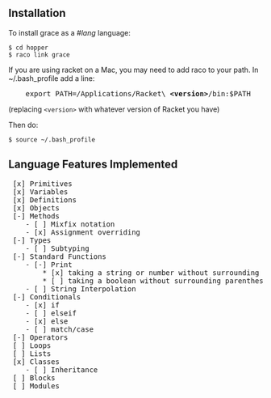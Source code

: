 ## Installation

To install grace as a *#lang* language:

    $ cd hopper
    $ raco link grace

If you are using racket on a Mac, you may need to add raco to your path.
In ~/.bash_profile add a line:

<pre>
    export PATH=/Applications/Racket\ <b>&lt;version&gt;</b>/bin:$PATH
</pre>
    
(replacing `<version>` with whatever version of Racket you have)

Then do:

    $ source ~/.bash_profile
    
## Language Features Implemented

<pre>
 [x] Primitives
 [x] Variables
 [x] Definitions
 [x] Objects
 [-] Methods
    - [ ] Mixfix notation
    - [x] Assignment overriding
 [-] Types
    - [ ] Subtyping
 [-] Standard Functions
    - [-] Print
        * [x] taking a string or number without surrounding parentheses
        * [ ] taking a boolean without surrounding parentheses
    - [ ] String Interpolation
 [-] Conditionals
    - [x] if
    - [ ] elseif
    - [x] else
    - [ ] match/case
 [-] Operators
 [ ] Loops
 [ ] Lists
 [x] Classes
    - [ ] Inheritance
 [ ] Blocks
 [ ] Modules
</pre>
